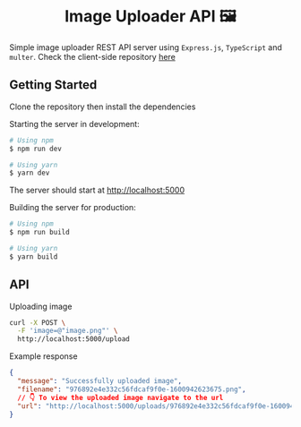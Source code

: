 <h1 align="center">Image Uploader API 🖼</h1>

Simple image uploader REST API server using `Express.js`, `TypeScript` and `multer`. Check the client-side repository [here](https://github.com/HotPotatoC/image-uploader)

## Getting Started

Clone the repository then install the dependencies

Starting the server in development:

```bash
# Using npm
$ npm run dev

# Using yarn
$ yarn dev
```

The server should start at [http://localhost:5000](http://localhost:5000)

Building the server for production:

```bash
# Using npm
$ npm run build

# Using yarn
$ yarn build
```

## API

Uploading image

```bash
curl -X POST \
  -F 'image=@"image.png"' \
  http://localhost:5000/upload
```

Example response

```json
{
  "message": "Successfully uploaded image",
  "filename": "976892e4e332c56fdcaf9f0e-1600942623675.png",
  // 👇 To view the uploaded image navigate to the url
  "url": "http://localhost:5000/uploads/976892e4e332c56fdcaf9f0e-1600942623675.png"
}
```
